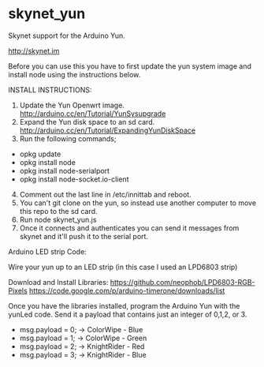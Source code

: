 skynet_yun
==========

Skynet support for the Arduino Yun.

http://skynet.im

Before you can use this you have to first update the yun system image and install node using the instructions below.


INSTALL INSTRUCTIONS:

1. Update the Yun Openwrt image. http://arduino.cc/en/Tutorial/YunSysupgrade
2. Expand the Yun disk space to an sd card. http://arduino.cc/en/Tutorial/ExpandingYunDiskSpace
3. Run the following commands;

- opkg update
- opkg install node
- opkg install node-serialport
- opkg install node-socket.io-client

4. Comment out the last line in /etc/innittab and reboot.
5. You can't git clone on the yun, so instead use another computer to move this repo to the sd card.
6. Run node skynet_yun.js 
7. Once it connects and authenticates you can send it messages from skynet and it'll push it to the serial port.


Arduino LED strip Code:

Wire your yun up to an LED strip (in this case I used an LPD6803 strip)

Download and Install Libraries:
https://github.com/neophob/LPD6803-RGB-Pixels
https://code.google.com/p/arduino-timerone/downloads/list

Once you have the libraries installed, program the Arduino Yun with the yunLed code.
Send it a payload that contains just an integer of 0,1,2, or 3.

- msg.payload = 0; ->  ColorWipe - Blue
- msg.payload = 1; ->  ColorWipe - Green
- msg.payload = 2; ->  KnightRider - Red
- msg.payload = 3; ->  KnightRider - Blue

